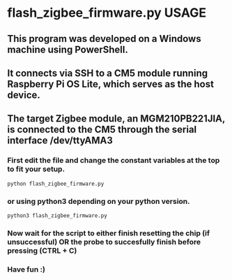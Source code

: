 # flash_zigbee_firmware.py USAGE

## This program was developed on a Windows machine using PowerShell.
## It connects via SSH to a CM5 module running Raspberry Pi OS Lite, which serves as the host device.
## The target Zigbee module, an MGM210PB221JIA, is connected to the CM5 through the serial interface /dev/ttyAMA3

### First edit the file and change the constant variables at the top to fit your setup.

``python flash_zigbee_firmware.py``

### or using python3 depending on your python version.

``python3 flash_zigbee_firmware.py``

### Now wait for the script to either finish resetting the chip (if unsuccessful) OR the probe to succesfully finish before pressing (CTRL + C)

### Have fun :)

